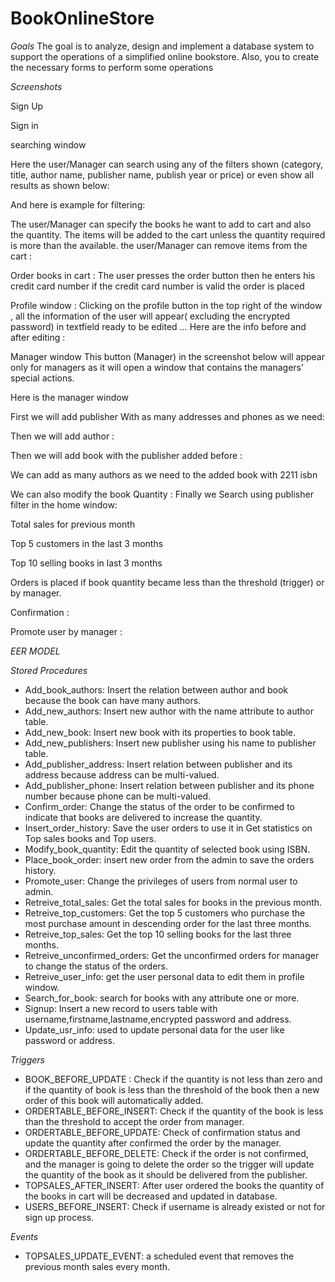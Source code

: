 # BookOnlineStore
*Goals*
The goal is to analyze, design and implement a database system
to support the operations of a simplified online bookstore.
Also, you to create the necessary forms to perform some operations

*Screenshots*

Sign Up

Sign in


searching window 

Here the user/Manager can search using any of the filters shown (category, title, author name, publisher name, publish year or price) or even show all results as shown below:

And here is example for filtering:

The user/Manager can specify the books he want to add to cart and also the quantity.
The items will be added to the cart unless the quantity required is more than the available.
the user/Manager can remove items from the cart  :




Order books in cart :
The user presses the order button then he enters his credit card number
if the credit card number is valid the order is placed



Profile window :
Clicking on the profile button in the top right of the window , all the information of the user will appear( excluding the encrypted password) in textfield ready to be edited …
Here are the info before and after editing :



Manager window
This button (Manager) in the screenshot below will appear only for managers as it will open a window that contains the managers’ special actions. 

Here is the manager window

First we will add publisher With as many addresses and phones as we need:

Then we will add author :

Then we will add book with the publisher added before :





We can add as many authors as we need to the added book with 2211 isbn

We can also modify the book Quantity :
Finally we Search using publisher filter in the home window:




Total sales for previous month


Top 5 customers in the last 3 months



Top 10 selling books in last 3 months


Orders is placed  if book quantity became less than the threshold (trigger) or by manager.










Confirmation :









Promote user by manager :

*EER MODEL*

*Stored Procedures*

- Add_book_authors: Insert the relation between author and book because the book can have many authors.
- Add_new_authors: Insert new author with the name attribute to author table. 
- Add_new_book: Insert new book with its properties to book table.
- Add_new_publishers: Insert new publisher using his name to publisher table. 
- Add_publisher_address: Insert relation between publisher and its address because address can be multi-valued.
- Add_publisher_phone: Insert relation between publisher and its phone number because phone can be multi-valued.
- Confirm_order: Change the status of the order to be confirmed to indicate that books are delivered to increase the quantity.
- Insert_order_history: Save the user orders to use it in Get statistics on Top sales books and Top users.
- Modify_book_quantity: Edit the quantity of selected book using ISBN.
- Place_book_order:  insert new order from the admin to save the orders history.
- Promote_user: Change the privileges of users from normal user to admin. 
- Retreive_total_sales: Get the total sales for books in the previous month.
- Retreive_top_customers: Get the top 5 customers who purchase the most purchase amount in descending order for the last three months.
- Retreive_top_sales: Get the top 10 selling books for the last three months.
- Retreive_unconfirmed_orders: Get the unconfirmed orders for manager to change the status of the orders.
- Retreive_user_info: get the user personal data to edit them in profile window.
- Search_for_book: search for books with any attribute one or more.
- Signup: Insert a new record to users table with username,firstname,lastname,encrypted password and address.
- Update_usr_info: used to update personal data for the user like password or address.

*Triggers*

- BOOK_BEFORE_UPDATE : Check if the quantity is not less than zero and if the quantity of book is less than the threshold of the book then a new order of this book will automatically added.
- ORDERTABLE_BEFORE_INSERT: Check if the quantity of the book is less than the threshold to accept the order from manager.
- ORDERTABLE_BEFORE_UPDATE: Check of confirmation status and update the quantity after confirmed the order by the manager.
- ORDERTABLE_BEFORE_DELETE: Check if the order is not confirmed, and the manager is going to  delete the order so the trigger will update the quantity of the book as it should be delivered from the publisher. 
- TOPSALES_AFTER_INSERT: After user ordered the books the quantity of the books in cart will be decreased and updated in database. 
- USERS_BEFORE_INSERT: Check if username is already existed or not for sign up process. 

*Events*

- TOPSALES_UPDATE_EVENT: a scheduled event that removes the previous month sales every month.
